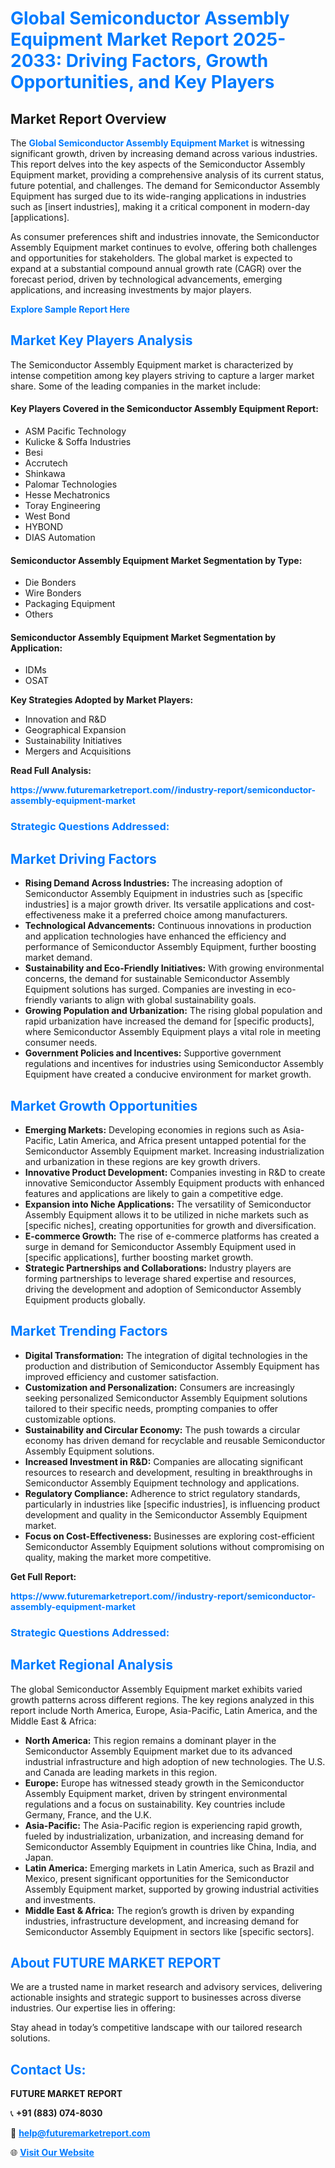 <h1 style="color: #007BFF;">Global Semiconductor Assembly Equipment Market Report 2025-2033: Driving Factors, Growth Opportunities, and Key Players</h1>

<section id="overview">
<h2>Market Report Overview</h2>
<p>The <a href="https://www.futuremarketreport.com//industry-report/semiconductor-assembly-equipment-market" style="color: #007BFF; text-decoration: none;"><strong>Global Semiconductor Assembly Equipment Market</strong></a> is witnessing significant growth, driven by increasing demand across various industries. This report delves into the key aspects of the Semiconductor Assembly Equipment market, providing a comprehensive analysis of its current status, future potential, and challenges. The demand for Semiconductor Assembly Equipment has surged due to its wide-ranging applications in industries such as [insert industries], making it a critical component in modern-day [applications].</p>
<p>As consumer preferences shift and industries innovate, the Semiconductor Assembly Equipment market continues to evolve, offering both challenges and opportunities for stakeholders. The global market is expected to expand at a substantial compound annual growth rate (CAGR) over the forecast period, driven by technological advancements, emerging applications, and increasing investments by major players.</p>
</section>

<section id="overview">
<p><a href="https://www.futuremarketreport.com//request-sample/reportId=46559" style="color: #007BFF; text-decoration: none;"><strong>Explore Sample Report Here</strong></a></p>
</section>

<section id="key-players">
<h2 style="color: #007BFF;">Market Key Players Analysis</h2>
<p>The Semiconductor Assembly Equipment market is characterized by intense competition among key players striving to capture a larger market share. Some of the leading companies in the market include:</p>
<h4>Key Players Covered in the Semiconductor Assembly Equipment Report:</h4>
<ul><li>ASM Pacific Technology</li><li>Kulicke &amp; Soffa Industries</li><li>Besi</li><li>Accrutech</li><li>Shinkawa</li><li>Palomar Technologies</li><li>Hesse Mechatronics</li><li>Toray Engineering</li><li>West Bond</li><li>HYBOND</li><li>DIAS Automation</li></ul>
<h4>Semiconductor Assembly Equipment Market Segmentation by Type:</h4>
<ul><li>Die Bonders</li><li>Wire Bonders</li><li>Packaging Equipment</li><li>Others</li></ul>

<h4>Semiconductor Assembly Equipment Market Segmentation by Application:</h4>
<ul><li>IDMs</li><li>OSAT</li></ul>
<p><strong>Key Strategies Adopted by Market Players:</strong></p>
<ul>
<li>Innovation and R&D</li>
<li>Geographical Expansion</li>
<li>Sustainability Initiatives</li>
<li>Mergers and Acquisitions</li>
</ul>
</section>

<section>
<p><strong>Read Full Analysis: </strong></p><a href="https://www.futuremarketreport.com//industry-report/semiconductor-assembly-equipment-market" style="color: #007BFF; text-decoration: none;"><strong>https://www.futuremarketreport.com//industry-report/semiconductor-assembly-equipment-market</strong></a>
<h3 style="color: #007BFF;">Strategic Questions Addressed:</h3>
</section>

<section id="driving-factors">
<h2 style="color: #007BFF;">Market Driving Factors</h2>
<ul>
<li><strong>Rising Demand Across Industries:</strong> The increasing adoption of Semiconductor Assembly Equipment in industries such as [specific industries] is a major growth driver. Its versatile applications and cost-effectiveness make it a preferred choice among manufacturers.</li>
<li><strong>Technological Advancements:</strong> Continuous innovations in production and application technologies have enhanced the efficiency and performance of Semiconductor Assembly Equipment, further boosting market demand.</li>
<li><strong>Sustainability and Eco-Friendly Initiatives:</strong> With growing environmental concerns, the demand for sustainable Semiconductor Assembly Equipment solutions has surged. Companies are investing in eco-friendly variants to align with global sustainability goals.</li>
<li><strong>Growing Population and Urbanization:</strong> The rising global population and rapid urbanization have increased the demand for [specific products], where Semiconductor Assembly Equipment plays a vital role in meeting consumer needs.</li>
<li><strong>Government Policies and Incentives:</strong> Supportive government regulations and incentives for industries using Semiconductor Assembly Equipment have created a conducive environment for market growth.</li>
</ul>
</section>

<section id="growth-opportunities">
<h2 style="color: #007BFF;">Market Growth Opportunities</h2>
<ul>
<li><strong>Emerging Markets:</strong> Developing economies in regions such as Asia-Pacific, Latin America, and Africa present untapped potential for the Semiconductor Assembly Equipment market. Increasing industrialization and urbanization in these regions are key growth drivers.</li>
<li><strong>Innovative Product Development:</strong> Companies investing in R&D to create innovative Semiconductor Assembly Equipment products with enhanced features and applications are likely to gain a competitive edge.</li>
<li><strong>Expansion into Niche Applications:</strong> The versatility of Semiconductor Assembly Equipment allows it to be utilized in niche markets such as [specific niches], creating opportunities for growth and diversification.</li>
<li><strong>E-commerce Growth:</strong> The rise of e-commerce platforms has created a surge in demand for Semiconductor Assembly Equipment used in [specific applications], further boosting market growth.</li>
<li><strong>Strategic Partnerships and Collaborations:</strong> Industry players are forming partnerships to leverage shared expertise and resources, driving the development and adoption of Semiconductor Assembly Equipment products globally.</li>
</ul>
</section>

<section id="trending-factors">
<h2 style="color: #007BFF;">Market Trending Factors</h2>
<ul>
<li><strong>Digital Transformation:</strong> The integration of digital technologies in the production and distribution of Semiconductor Assembly Equipment has improved efficiency and customer satisfaction.</li>
<li><strong>Customization and Personalization:</strong> Consumers are increasingly seeking personalized Semiconductor Assembly Equipment solutions tailored to their specific needs, prompting companies to offer customizable options.</li>
<li><strong>Sustainability and Circular Economy:</strong> The push towards a circular economy has driven demand for recyclable and reusable Semiconductor Assembly Equipment solutions.</li>
<li><strong>Increased Investment in R&D:</strong> Companies are allocating significant resources to research and development, resulting in breakthroughs in Semiconductor Assembly Equipment technology and applications.</li>
<li><strong>Regulatory Compliance:</strong> Adherence to strict regulatory standards, particularly in industries like [specific industries], is influencing product development and quality in the Semiconductor Assembly Equipment market.</li>
<li><strong>Focus on Cost-Effectiveness:</strong> Businesses are exploring cost-efficient Semiconductor Assembly Equipment solutions without compromising on quality, making the market more competitive.</li>
</ul>
</section>

<section>
<p><strong>Get Full Report: </strong></p><a href="https://www.futuremarketreport.com//industry-report/semiconductor-assembly-equipment-market" style="color: #007BFF; text-decoration: none;"><strong>https://www.futuremarketreport.com//industry-report/semiconductor-assembly-equipment-market</strong></a>
<h3 style="color: #007BFF;">Strategic Questions Addressed:</h3>
</section>


<section id="regional-analysis">
<h2 style="color: #007BFF;">Market Regional Analysis</h2>
<p>The global Semiconductor Assembly Equipment market exhibits varied growth patterns across different regions. The key regions analyzed in this report include North America, Europe, Asia-Pacific, Latin America, and the Middle East & Africa:</p>
<ul>
<li><strong>North America:</strong> This region remains a dominant player in the Semiconductor Assembly Equipment market due to its advanced industrial infrastructure and high adoption of new technologies. The U.S. and Canada are leading markets in this region.</li>
<li><strong>Europe:</strong> Europe has witnessed steady growth in the Semiconductor Assembly Equipment market, driven by stringent environmental regulations and a focus on sustainability. Key countries include Germany, France, and the U.K.</li>
<li><strong>Asia-Pacific:</strong> The Asia-Pacific region is experiencing rapid growth, fueled by industrialization, urbanization, and increasing demand for Semiconductor Assembly Equipment in countries like China, India, and Japan.</li>
<li><strong>Latin America:</strong> Emerging markets in Latin America, such as Brazil and Mexico, present significant opportunities for the Semiconductor Assembly Equipment market, supported by growing industrial activities and investments.</li>
<li><strong>Middle East & Africa:</strong> The region’s growth is driven by expanding industries, infrastructure development, and increasing demand for Semiconductor Assembly Equipment in sectors like [specific sectors].</li>
</ul>
</section>

<footer>
<h2 style="color: #007BFF;">About FUTURE MARKET REPORT</h2>
<p>We are a trusted name in market research and advisory services, delivering actionable insights and strategic support to businesses across diverse industries. Our expertise lies in offering:</p>

<p>Stay ahead in today’s competitive landscape with our tailored research solutions.</p>

<h2 style="color: #007BFF;">Contact Us:</h2>
<p><strong>FUTURE MARKET REPORT</strong></p>
<p>📞 <strong>+91 (883) 074-8030</strong></p>
<p>📧 <strong><a href="mailto:help@futuremarketreport.com" style="color: #007BFF;">help@futuremarketreport.com</a></strong></p>
<p>🌐 <strong><a href="https://www.futuremarketreport.com/" style="color: #007BFF;">Visit Our Website</a></strong></p>
</footer>